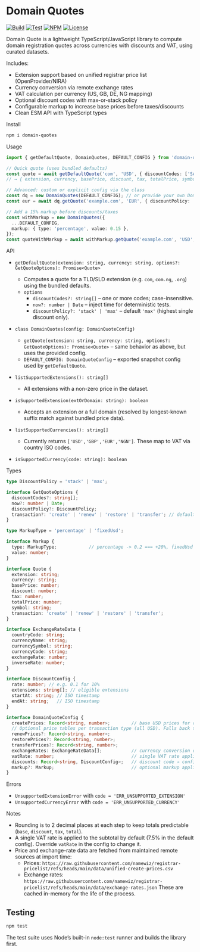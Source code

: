 # Domain Quotes

[![Build](https://github.com/namewiz/domain-quotes/actions/workflows/build.yml/badge.svg)](https://github.com/namewiz/domain-quotes/actions/workflows/build.yml)
[![Test](https://github.com/namewiz/domain-quotes/actions/workflows/test.yml/badge.svg)](https://github.com/namewiz/domain-quotes/actions/workflows/test.yml)
[![NPM](http://img.shields.io/npm/v/domain-quotes.svg)](https://www.npmjs.com/package/domain-quotes)
[![License](https://img.shields.io/npm/l/domain-quotes.svg)](https://github.com/namewiz/domain-quotes/blob/main/LICENSE)


Domain Quote is a lightweight TypeScript/JavaScript library to compute domain registration quotes across currencies with discounts and VAT, using curated datasets.

Includes:
- Extension support based on unified registrar price list (OpenProvider/NIRA)
- Currency conversion via remote exchange rates
- VAT calculation per currency (US, GB, DE, NG mapping)
- Optional discount codes with max-or-stack policy
- Configurable markup to increase base prices before taxes/discounts
- Clean ESM API with TypeScript types

Install

```bash
npm i domain-quotes
```

Usage

```ts
import { getDefaultQuote, DomainQuotes, DEFAULT_CONFIG } from 'domain-quotes';

// Quick quote (uses bundled defaults)
const quote = await getDefaultQuote('com', 'USD', { discountCodes: ['SAVE10'] });
// → { extension, currency, basePrice, discount, tax, totalPrice, symbol }

// Advanced: custom or explicit config via the class
const dq = new DomainQuotes(DEFAULT_CONFIG); // or provide your own DomainQuoteConfig
const eur = await dq.getQuote('example.com', 'EUR', { discountPolicy: 'stack' });

// Add a 15% markup before discounts/taxes
const withMarkup = new DomainQuotes({
  ...DEFAULT_CONFIG,
  markup: { type: 'percentage', value: 0.15 },
});
const quoteWithMarkup = await withMarkup.getQuote('example.com', 'USD', { discountCodes: ['SAVE10'] });

```

API

- `getDefaultQuote(extension: string, currency: string, options?: GetQuoteOptions): Promise<Quote>`
  - Computes a quote for a TLD/SLD extension (e.g. `com`, `com.ng`, `.org`) using the bundled defaults.
  - `options`
    - `discountCodes?: string[]` – one or more codes; case-insensitive.
    - `now?: number | Date` – inject time for deterministic tests.
    - `discountPolicy?: 'stack' | 'max'` – default `'max'` (highest single discount only).

- `class DomainQuotes(config: DomainQuoteConfig)`
  - `getQuote(extension: string, currency: string, options?: GetQuoteOptions): Promise<Quote>` – same behavior as above, but uses the provided config.
  - `DEFAULT_CONFIG: DomainQuoteConfig` – exported snapshot config used by `getDefaultQuote`.

- `listSupportedExtensions(): string[]`
  - All extensions with a non-zero price in the dataset.

- `isSupportedExtension(extOrDomain: string): boolean`
  - Accepts an extension or a full domain (resolved by longest-known suffix match against bundled price data).

- `listSupportedCurrencies(): string[]`
  - Currently returns `['USD','GBP','EUR','NGN']`. These map to VAT via country ISO codes.

- `isSupportedCurrency(code: string): boolean`

Types

```ts
type DiscountPolicy = 'stack' | 'max';

interface GetQuoteOptions {
  discountCodes?: string[];
  now?: number | Date;
  discountPolicy?: DiscountPolicy;
  transaction?: 'create' | 'renew' | 'restore' | 'transfer'; // default 'create'
}

type MarkupType = 'percentage' | 'fixedUsd';

interface Markup {
  type: MarkupType;            // percentage -> 0.2 === +20%, fixedUsd -> +$ value before conversion
  value: number;
}

interface Quote {
  extension: string;
  currency: string;
  basePrice: number;
  discount: number;
  tax: number;
  totalPrice: number;
  symbol: string;
  transaction: 'create' | 'renew' | 'restore' | 'transfer';
}

interface ExchangeRateData {
  countryCode: string;
  currencyName: string;
  currencySymbol: string;
  currencyCode: string;
  exchangeRate: number;
  inverseRate: number;
}

interface DiscountConfig {
  rate: number; // e.g. 0.1 for 10%
  extensions: string[]; // eligible extensions
  startAt: string; // ISO timestamp
  endAt: string;   // ISO timestamp
}

interface DomainQuoteConfig {
  createPrices: Record<string, number>;        // base USD prices for create
  // Optional price tables per transaction type (all USD). Falls back to `createPrices` when absent.
  renewPrices?: Record<string, number>;
  restorePrices?: Record<string, number>;
  transferPrices?: Record<string, number>;
  exchangeRates: ExchangeRateData[];           // currency conversion data
  vatRate: number;                             // single VAT rate applied to subtotal
  discounts: Record<string, DiscountConfig>;   // discount code → config
  markup?: Markup;                             // optional markup applied before conversion
}
```

Errors

- `UnsupportedExtensionError` with `code = 'ERR_UNSUPPORTED_EXTENSION'`
- `UnsupportedCurrencyError` with `code = 'ERR_UNSUPPORTED_CURRENCY'`

Notes

- Rounding is to 2 decimal places at each step to keep totals predictable (`base`, `discount`, `tax`, `total`).
- A single VAT rate is applied to the subtotal by default (7.5% in the default config). Override `vatRate` in the config to change it.
- Price and exchange-rate data are fetched from maintained remote sources at import time:
  - Prices: `https://raw.githubusercontent.com/namewiz/registrar-pricelist/refs/heads/main/data/unified-create-prices.csv`
  - Exchange rates: `https://raw.githubusercontent.com/namewiz/registrar-pricelist/refs/heads/main/data/exchange-rates.json`
  These are cached in-memory for the life of the process.

## Testing

```bash
npm test
```

The test suite uses Node’s built-in `node:test` runner and builds the library first.
